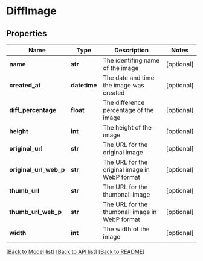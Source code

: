 # DiffImage

## Properties
Name | Type | Description | Notes
------------ | ------------- | ------------- | -------------
**name** | **str** | The identifing name of the image | [optional] 
**created_at** | **datetime** | The date and time the image was created | [optional] 
**diff_percentage** | **float** | The difference percentage of the image | [optional] 
**height** | **int** | The height of the image | [optional] 
**original_url** | **str** | The URL for the original image | [optional] 
**original_url_web_p** | **str** | The URL for the original image in WebP format | [optional] 
**thumb_url** | **str** | The URL for the thumbnail image | [optional] 
**thumb_url_web_p** | **str** | The URL for the thumbnail image in WebP format | [optional] 
**width** | **int** | The width of the image | [optional] 

[[Back to Model list]](../README.md#documentation-for-models) [[Back to API list]](../README.md#documentation-for-api-endpoints) [[Back to README]](../README.md)



